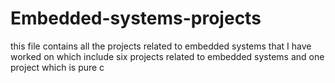 # Embedded-systems-projects
this file contains all the projects related to embedded systems that I have worked on
which include six projects related to embedded systems and one project which is pure c 
